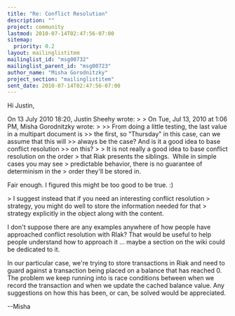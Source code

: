 ```yaml
---
title: "Re: Conflict Resolution"
description: ""
project: community
lastmod: 2010-07-14T02:47:56-07:00
sitemap:
  priority: 0.2
layout: mailinglistitem
mailinglist_id: "msg00732"
mailinglist_parent_id: "msg00723"
author_name: "Misha Gorodnitzky"
project_section: "mailinglistitem"
sent_date: 2010-07-14T02:47:56-07:00
---
```



Hi Justin,

On 13 July 2010 18:20, Justin Sheehy  wrote:
&gt;
&gt; On Tue, Jul 13, 2010 at 1:06 PM, Misha Gorodnitzky  wrote:
&gt;
&gt;&gt; From doing a little testing, the last value in a multipart document is
&gt;&gt; the first, so "Thursday" in this case, can we assume that this will
&gt;&gt; always be the case? And is it a good idea to base conflict resolution
&gt;&gt; on this?
&gt;
&gt; It is not really a good idea to base conflict resolution on the order
&gt; that Riak presents the siblings.  While in simple cases you may see
&gt; predictable behavior, there is no guarantee of determinism in the
&gt; order they'll be stored in.

Fair enough. I figured this might be too good to be true. :)

&gt; I suggest instead that if you need an interesting conflict resolution
&gt; strategy, you might do well to store the information needed for that
&gt; strategy explicitly in the object along with the content.

I don't suppose there are any examples anywhere of how people have
approached conflict resolution with RIak? That would be useful to help
people understand how to approach it ... maybe a section on the wiki
could be dedicated to it.

In our particular case, we're trying to store transactions in Riak and
need to guard against a transaction being placed on a balance that has
reached 0. The problem we keep running into is race conditions between
when we record the transaction and when we update the cached balance
value. Any suggestions on how this has been, or can, be solved would
be appreciated.


--Misha


